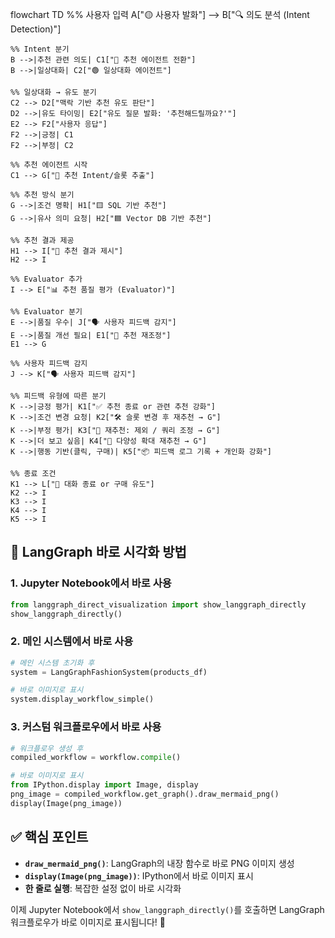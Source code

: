 flowchart TD
    %% 사용자 입력
    A["🟡 사용자 발화"] --> B["🔍 의도 분석 (Intent Detection)"]

    %% Intent 분기
    B -->|추천 관련 의도| C1["🔵 추천 에이전트 전환"]
    B -->|일상대화| C2["🟢 일상대화 에이전트"]

    %% 일상대화 → 유도 분기
    C2 --> D2["맥락 기반 추천 유도 판단"]
    D2 -->|유도 타이밍| E2["유도 질문 발화: '추천해드릴까요?'"]
    E2 --> F2["사용자 응답"]
    F2 -->|긍정| C1
    F2 -->|부정| C2

    %% 추천 에이전트 시작
    C1 --> G["🎯 추천 Intent/슬롯 추출"]

    %% 추천 방식 분기
    G -->|조건 명확| H1["🟨 SQL 기반 추천"]
    G -->|유사 의미 요청| H2["🟦 Vector DB 기반 추천"]

    %% 추천 결과 제공
    H1 --> I["🔽 추천 결과 제시"]
    H2 --> I

    %% Evaluator 추가
    I --> E["📊 추천 품질 평가 (Evaluator)"]

    %% Evaluator 분기
    E -->|품질 우수| J["🗣 사용자 피드백 감지"]
    E -->|품질 개선 필요| E1["🔄 추천 재조정"]
    E1 --> G

    %% 사용자 피드백 감지
    J --> K["🗣 사용자 피드백 감지"]

    %% 피드백 유형에 따른 분기
    K -->|긍정 평가| K1["✅ 추천 종료 or 관련 추천 강화"]
    K -->|조건 변경 요청| K2["🛠 슬롯 변경 후 재추천 → G"]
    K -->|부정 평가| K3["🚫 재추천: 제외 / 쿼리 조정 → G"]
    K -->|더 보고 싶음| K4["🔁 다양성 확대 재추천 → G"]
    K -->|행동 기반(클릭, 구매)| K5["📦 피드백 로그 기록 + 개인화 강화"]

    %% 종료 조건
    K1 --> L["🏁 대화 종료 or 구매 유도"]
    K2 --> I
    K3 --> I
    K4 --> I
    K5 --> I

## 🚀 LangGraph 바로 시각화 방법

### 1. **Jupyter Notebook에서 바로 사용**
```python
from langgraph_direct_visualization import show_langgraph_directly
show_langgraph_directly()
```

### 2. **메인 시스템에서 바로 사용**
```python
# 메인 시스템 초기화 후
system = LangGraphFashionSystem(products_df)

# 바로 이미지로 표시
system.display_workflow_simple()
```

### 3. **커스텀 워크플로우에서 바로 사용**
```python
# 워크플로우 생성 후
compiled_workflow = workflow.compile()

# 바로 이미지로 표시
from IPython.display import Image, display
png_image = compiled_workflow.get_graph().draw_mermaid_png()
display(Image(png_image))
```

## ✅ 핵심 포인트

- **`draw_mermaid_png()`**: LangGraph의 내장 함수로 바로 PNG 이미지 생성
- **`display(Image(png_image))`**: IPython에서 바로 이미지 표시
- **한 줄로 실행**: 복잡한 설정 없이 바로 시각화

이제 Jupyter Notebook에서 `show_langgraph_directly()`를 호출하면 LangGraph 워크플로우가 바로 이미지로 표시됩니다! 🎯
